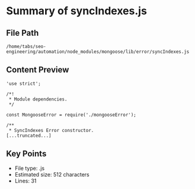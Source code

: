 # Summary of syncIndexes.js
  
## File Path
`/home/tabs/seo-engineering/automation/node_modules/mongoose/lib/error/syncIndexes.js`

## Content Preview
```
'use strict';

/*!
 * Module dependencies.
 */

const MongooseError = require('./mongooseError');

/**
 * SyncIndexes Error constructor.
[...truncated...]
```

## Key Points
- File type: .js
- Estimated size: 512 characters
- Lines: 31
